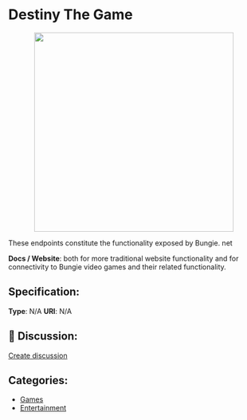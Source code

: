 # Destiny The Game
<p align="center">
    <img width="400" src="https://raw.githubusercontent.com/apis-list/apis-list/main/apis/destiny-the-game/logo_256x256.png" />
</p>

These endpoints constitute the functionality exposed by Bungie. net

**Docs / Website**:  both for more traditional website functionality and for connectivity to Bungie video games and their related functionality.

## Specification:
**Type**:  N/A 
**URI**:  N/A 

## 💬 Discussion:
[Create discussion](https://github.com/apis-list/apis-list/discussions/new)

## Categories:
- [Games](https://github.com/apis-list/apis-list#games)
- [Entertainment](https://github.com/apis-list/apis-list#entertainment)



